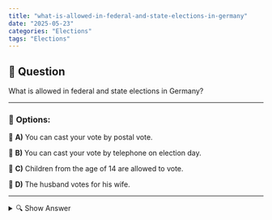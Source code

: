 ```yaml
---
title: "what-is-allowed-in-federal-and-state-elections-in-germany"
date: "2025-05-23"
categories: "Elections"
tags: "Elections"
---
```


## 📌 **Question**

What is allowed in federal and state elections in Germany?



---

### 📝 **Options:**

🔘 **A)** You can cast your vote by postal vote.

🔘 **B)** You can cast your vote by telephone on election day.

🔘 **C)** Children from the age of 14 are allowed to vote.

🔘 **D)** The husband votes for his wife.

---

<details>
  <summary>🔍 Show Answer</summary>

  <p>
💡  <b>Correct Answer:</b>  a
  </p>
  <p>
    📖<b>Explanation:</b>
    
  </p>
</details>
